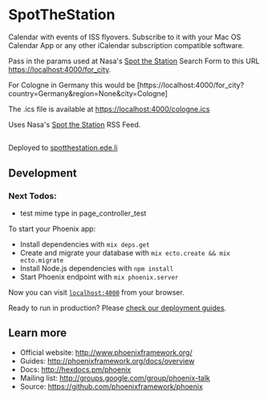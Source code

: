 # SpotTheStation

Calendar with events of ISS flyovers. Subscribe to it with your Mac OS Calendar App or any other iCalendar subscription compatible software.

Pass in the params used at Nasa's [Spot the Station](https://spotthestation.nasa.gov) Search Form to this URL [https://localhost:4000/for_city](https://localhost:4000/for_city).

For Cologne in Germany this would be [https://localhost:4000/for_city?country=Germany&region=None&city=Cologne]

The .ics file is available at [https://localhost:4000/cologne.ics](https://localhost:4000/cologne.ics)

Uses Nasa's [Spot the Station](c) RSS Feed.


##

Deployed to [spotthestation.ede.li](spotthestation.ede.li)

## Development

### Next Todos:
* test mime type in page_controller_test


To start your Phoenix app:

  * Install dependencies with `mix deps.get`
  * Create and migrate your database with `mix ecto.create && mix ecto.migrate`
  * Install Node.js dependencies with `npm install`
  * Start Phoenix endpoint with `mix phoenix.server`

Now you can visit [`localhost:4000`](http://localhost:4000) from your browser.

Ready to run in production? Please [check our deployment guides](http://www.phoenixframework.org/docs/deployment).

## Learn more

  * Official website: http://www.phoenixframework.org/
  * Guides: http://phoenixframework.org/docs/overview
  * Docs: http://hexdocs.pm/phoenix
  * Mailing list: http://groups.google.com/group/phoenix-talk
  * Source: https://github.com/phoenixframework/phoenix
